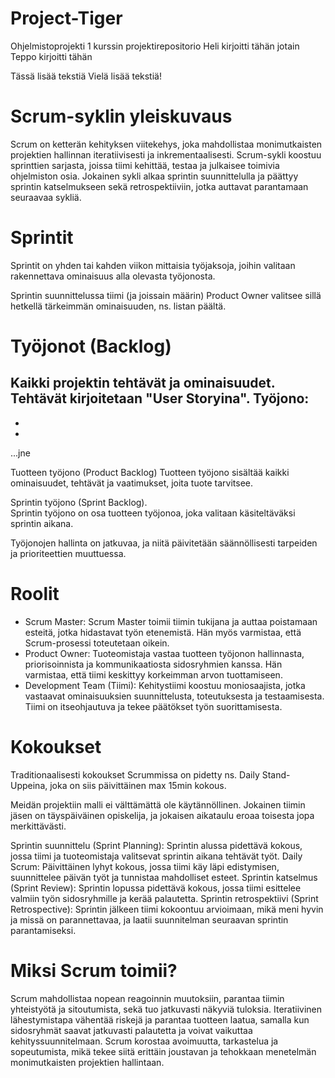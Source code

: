 # Project-Tiger
Ohjelmistoprojekti 1 kurssin projektirepositorio
Heli kirjoitti tähän jotain
Teppo kirjoitti tähän

Tässä lisää tekstiä
Vielä lisää tekstiä!

# Scrum-syklin yleiskuvaus
Scrum on ketterän kehityksen viitekehys, joka mahdollistaa monimutkaisten projektien hallinnan iteratiivisesti ja inkrementaalisesti. Scrum-sykli koostuu sprinttien sarjasta, joissa tiimi kehittää, testaa ja julkaisee toimivia ohjelmiston osia. Jokainen sykli alkaa sprintin suunnittelulla ja päättyy sprintin katselmukseen sekä retrospektiiviin, jotka auttavat parantamaan seuraavaa sykliä.


# Sprintit
Sprintit on yhden tai kahden viikon mittaisia työjaksoja, joihin valitaan rakennettava ominaisuus alla olevasta työjonosta.

Sprintin suunnittelussa tiimi (ja joissain määrin) Product Owner valitsee sillä hetkellä tärkeimmän ominaisuuden, ns. listan päältä.
# Työjonot (Backlog)
Kaikki projektin tehtävät ja ominaisuudet. Tehtävät kirjoitetaan "User Storyina".
**Työjono:**
-
-
-
...jne


Tuotteen työjono (Product Backlog)
Tuotteen työjono sisältää kaikki ominaisuudet, tehtävät ja vaatimukset, joita tuote tarvitsee.

Sprintin työjono (Sprint Backlog).  
Sprintin työjono on osa tuotteen työjonoa, joka valitaan käsiteltäväksi sprintin aikana. 

Työjonojen hallinta on jatkuvaa, ja niitä päivitetään säännöllisesti tarpeiden ja prioriteettien muuttuessa.


# Roolit
- Scrum Master: Scrum Master toimii tiimin tukijana ja auttaa poistamaan esteitä, jotka hidastavat työn etenemistä. Hän myös varmistaa, että Scrum-prosessi toteutetaan oikein.
- Product Owner: Tuoteomistaja vastaa tuotteen työjonon hallinnasta, priorisoinnista ja kommunikaatiosta sidosryhmien kanssa. Hän varmistaa, että tiimi keskittyy korkeimman arvon tuottamiseen.
- Development Team (Tiimi): Kehitystiimi koostuu moniosaajista, jotka vastaavat ominaisuuksien suunnittelusta, toteutuksesta ja testaamisesta. Tiimi on itseohjautuva ja tekee päätökset työn suorittamisesta. 
# Kokoukset
Traditionaalisesti kokoukset Scrummissa on pidetty ns. Daily Stand-Uppeina, joka on siis päivittäinen max 15min kokous. 

Meidän projektiin malli ei välttämättä ole käytännöllinen. Jokainen tiimin jäsen on täyspäiväinen opiskelija, ja jokaisen aikataulu eroaa toisesta jopa merkittävästi.

Sprintin suunnittelu (Sprint Planning): Sprintin alussa pidettävä kokous, jossa tiimi ja tuoteomistaja valitsevat sprintin aikana tehtävät työt.
Daily Scrum: Päivittäinen lyhyt kokous, jossa tiimi käy läpi edistymisen, suunnittelee päivän työt ja tunnistaa mahdolliset esteet.
Sprintin katselmus (Sprint Review): Sprintin lopussa pidettävä kokous, jossa tiimi esittelee valmiin työn sidosryhmille ja kerää palautetta.
Sprintin retrospektiivi (Sprint Retrospective): Sprintin jälkeen tiimi kokoontuu arvioimaan, mikä meni hyvin ja missä on parannettavaa, ja laatii suunnitelman seuraavan sprintin parantamiseksi.

# Miksi Scrum toimii?
Scrum mahdollistaa nopean reagoinnin muutoksiin, parantaa tiimin yhteistyötä ja sitoutumista, sekä tuo jatkuvasti näkyviä tuloksia. Iteratiivinen lähestymistapa vähentää riskejä ja parantaa tuotteen laatua, samalla kun sidosryhmät saavat jatkuvasti palautetta ja voivat vaikuttaa kehityssuunnitelmaan. Scrum korostaa avoimuutta, tarkastelua ja sopeutumista, mikä tekee siitä erittäin joustavan ja tehokkaan menetelmän monimutkaisten projektien hallintaan.
